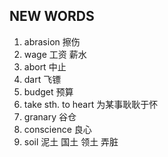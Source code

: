 ## NEW WORDS

1. abrasion 擦伤
2. wage 工资 薪水
3. abort 中止
4. dart 飞镖
5. budget 预算
6. take sth. to heart 为某事耿耿于怀
7. granary 谷仓
8. conscience 良心
9. soil 泥土 国土 领土 弄脏
